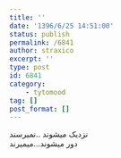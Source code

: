 ```yaml
---
title: ''
date: '1396/6/25 14:51:00'
status: publish
permalink: /6841
author: straxico
excerpt: ''
type: post
id: 6841
category:
    - tytomood
tag: []
post_format: []
---
```

نزدیک میشوند ..نمیرسند  
دور میشوند…میمیرند